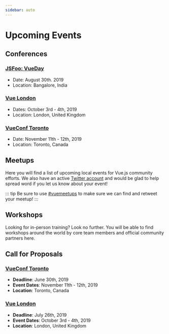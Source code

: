 ```yaml
---
sidebar: auto
---
```


# Upcoming Events

## Conferences

### [JSFoo: VueDay](https://hasgeek.com/jsfoo/2019-vueday/)

- Date: August 30th. 2019
- Location: Bangalore, India

### [Vue London](https://vuejs.london/)

- Dates: October 3rd - 4th, 2019
- Location:  London, United Kingdom

### [VueConf Toronto](https://vuetoronto.com/)

- Date: November 11th - 12th, 2019
- Location: Toronto, Canada

## Meetups

Here you will find a list of upcoming local events for Vue.js community efforts. We also have an active [Twitter account](https://www.twitter.com/vuemeetups) and would be glad to help spread word if you let us know about your event!

::: tip
Be sure to use [#vuemeetups](https://twitter.com/hashtag/vuemeetups) to make sure we can find and retweet your meetup!
:::

<EventsTimeline type="meetup" />

## Workshops

Looking for in-person training? Look no further. You will be able to find workshops around the world by core team members and official community partners here.

<EventsTimeline type="workshop" />

## Call for Proposals

### [VueConf Toronto](https://vuetoronto.com/)

- **Deadline**: June 30th, 2019
- **Event Dates**: November 11th - 12th, 2019
- **Location**: Toronto, Canada

### [Vue London](https://vuejs.london/cfp/)

- **Deadline**: July 26th, 2019
- **Event Dates**: October 3rd - 4th, 2019
- **Location**:  London, United Kingdom
